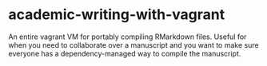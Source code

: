 # academic-writing-with-vagrant
An entire vagrant VM for portably compiling RMarkdown files. Useful for when you need to collaborate over a manuscript and you want to make sure everyone has a dependency-managed way to compile the manuscript.
